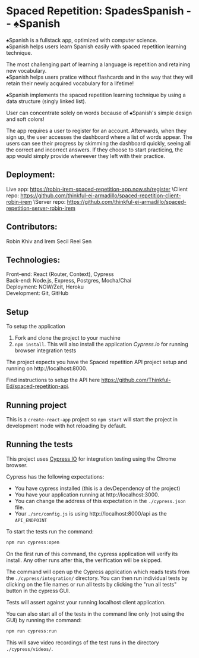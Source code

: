 # Spaced Repetition: SpadesSpanish -- ♠Spanish

♠Spanish is a fullstack app, optimized with computer science.\
♠Spanish helps users learn Spanish easily with spaced repetition learning technique.

The most challenging part of learning a language is repetition and retaining new vocabulary. \
♠Spanish helps users pratice without flashcards and in the way that they will retain their newly acquired vocabulary for a lifetime!

♠Spanish implements the spaced repetition learning technique by using a data structure (singly linked list).

User can concentrate solely on words because of ♠Spanish's simple design and soft colors!

The app requires a user to register for an account. Afterwards, when they sign up, the user accesses the dashboard where a list of words appear. The users can see their progress by skimming the dashboard quickly, seeing all the correct and incorrect answers. If they choose to start practicing, the app would simply provide whereever they left with their practice.

## Deployment: 
Live app: https://robin-irem-spaced-repetition-app.now.sh/register
\Client repo: https://github.com/thinkful-ei-armadillo/spaced-repetition-client-robin-irem
\Server repo: https://github.com/thinkful-ei-armadillo/spaced-repetition-server-robin-irem

## Contributors: 
Robin Khiv and Irem Secil Reel Sen

## Technologies:
Front-end: React (Router, Context), Cypress\
Back-end: Node.js, Express, Postgres, Mocha/Chai\
Deployment: NOW/Zeit, Heroku\
Development: Git, GitHub

## Setup

To setup the application

1. Fork and clone the project to your machine
2. `npm install`. This will also install the application *Cypress.io* for running browser integration tests

The project expects you have the Spaced repetition API project setup and running on http://localhost:8000.

Find instructions to setup the API here https://github.com/Thinkful-Ed/spaced-repetition-api.

## Running project

This is a `create-react-app` project so `npm start` will start the project in development mode with hot reloading by default.

## Running the tests

This project uses [Cypress IO](https://docs.cypress.io) for integration testing using the Chrome browser.

Cypress has the following expectations:

- You have cypress installed (this is a devDependency of the project)
- You have your application running at http://localhost:3000.
- You can change the address of this expectation in the `./cypress.json` file.
- Your `./src/config.js` is using http://localhost:8000/api as the `API_ENDPOINT`

To start the tests run the command:

```bash
npm run cypress:open
```

On the first run of this command, the cypress application will verify its install. Any other runs after this, the verification will be skipped.

The command will open up the Cypress application which reads tests from the `./cypress/integration/` directory. You can then run individual tests by clicking on the file names or run all tests by clicking the "run all tests" button in the cypress GUI.

Tests will assert against your running localhost client application.

You can also start all of the tests in the command line only (not using the GUI) by running the command:

```bash
npm run cypress:run
```

This will save video recordings of the test runs in the directory `./cypress/videos/`.
